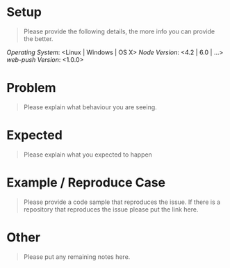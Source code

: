 # Setup

> Please provide the following details, the more info you can provide the
> better.

*Operating System*: <Linux | Windows | OS X>
*Node Version*: <4.2 | 6.0 | ...>
*web-push Version*: <1.0.0>

# Problem

> Please explain what behaviour you are seeing.

# Expected

> Please explain what you expected to happen

# Example / Reproduce Case

> Please provide a code sample that reproduces the issue. If there is a
> repository that reproduces the issue please put the link here.

# Other

> Please put any remaining notes here.
